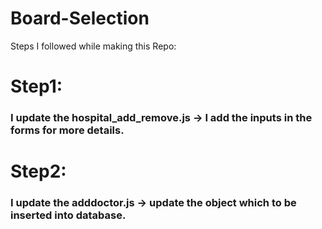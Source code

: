# Board-Selection
Steps I followed while making this Repo:
<h1>Step1:</h1>
<h3>I update the hospital_add_remove.js -> I add the inputs in the forms for more details.</h3>


<h1>Step2:</h1>
<h3>I update the adddoctor.js -> update the object which to be inserted into database.</h3>
